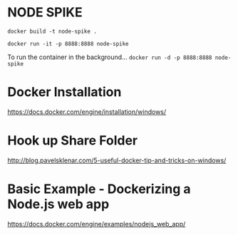 NODE SPIKE
==========

`docker build -t node-spike .`

`docker run -it -p 8888:8888 node-spike`

To run the container in the background...
`docker run -d -p 8888:8888 node-spike`


Docker Installation
=================== 
https://docs.docker.com/engine/installation/windows/

Hook up Share Folder
====================
http://blog.pavelsklenar.com/5-useful-docker-tip-and-tricks-on-windows/

Basic Example - Dockerizing a Node.js web app
=============================================
https://docs.docker.com/engine/examples/nodejs_web_app/